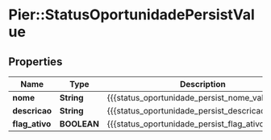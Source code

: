 # Pier::StatusOportunidadePersistValue

## Properties
Name | Type | Description | Notes
------------ | ------------- | ------------- | -------------
**nome** | **String** | {{{status_oportunidade_persist_nome_value}}} | [optional] 
**descricao** | **String** | {{{status_oportunidade_persist_descricao_value}}} | 
**flag_ativo** | **BOOLEAN** | {{{status_oportunidade_persist_flag_ativo_value}}} | 



